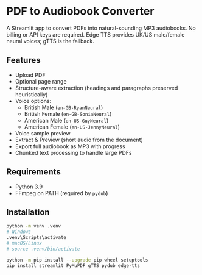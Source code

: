 # PDF to Audiobook Converter 

A Streamlit app to convert PDFs into natural-sounding MP3 audiobooks. No billing or API keys are required. Edge TTS provides UK/US male/female neural voices; gTTS is the fallback.

## Features
- Upload PDF
- Optional page range
- Structure-aware extraction (headings and paragraphs preserved heuristically)
- Voice options:
  - British Male (`en-GB-RyanNeural`)
  - British Female (`en-GB-SoniaNeural`)
  - American Male (`en-US-GuyNeural`)
  - American Female (`en-US-JennyNeural`)
- Voice sample preview
- Extract & Preview (short audio from the document)
- Export full audiobook as MP3 with progress
- Chunked text processing to handle large PDFs

## Requirements
- Python 3.9
- FFmpeg on PATH (required by `pydub`)

## Installation
```bash
python -m venv .venv
# Windows
.venv\Scripts\activate
# macOS/Linux
# source .venv/bin/activate

python -m pip install --upgrade pip wheel setuptools
pip install streamlit PyMuPDF gTTS pydub edge-tts
